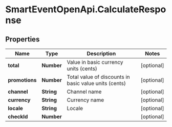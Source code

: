 # SmartEventOpenApi.CalculateResponse

## Properties
Name | Type | Description | Notes
------------ | ------------- | ------------- | -------------
**total** | **Number** | Value in basic currency units (cents) | [optional] 
**promotions** | **Number** | Total value of discounts in basic value units (cents) | [optional] 
**channel** | **String** | Channel name | [optional] 
**currency** | **String** | Currency name | [optional] 
**locale** | **String** | Locale | [optional] 
**checkId** | **Number** |  | [optional] 
